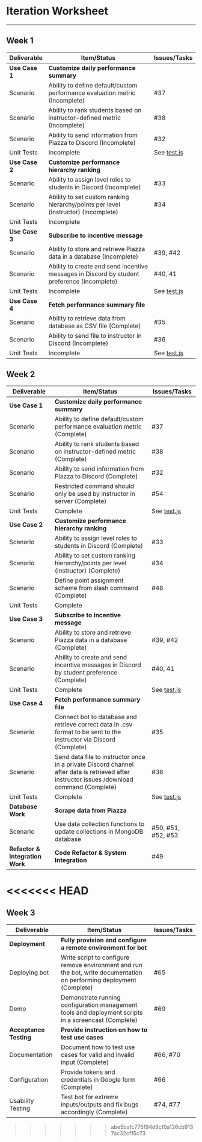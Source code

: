# Iteration Worksheet
---

## Week 1

| Deliverable    | Item/Status   |  Issues/Tasks
| -------------- | ------------  |  ------------
| **Use Case 1** | **Customize daily performance summary**                         | &nbsp;
| Scenario       | Ability to define default/custom performance evaluation metric (Incomplete)  |  #37
| Scenario       | Ability to rank students based on instructor-defined metric (Incomplete)     |  #38
| Scenario       | Ability to send information from Piazza to Discord (Incomplete)              |  #32
| Unit Tests     | Incomplete    | See [test.js](test/test.js)
| **Use Case 2** | **Customize performance hierarchy ranking**                           | &nbsp;
| Scenario       | Ability to assign level roles to students in Discord (Incomplete)                 |  #33
| Scenario       | Ability to set custom ranking hierarchy/points per level (instructor) (Incomplete) |  #34
| Unit Tests     | Incomplete    | &nbsp;
| **Use Case 3** | **Subscribe to incentive message**                                             | &nbsp;
| Scenario       | Ability to store and retrieve Piazza data in a database (Incomplete)                       |  #39, #42
| Scenario       | Ability to create and send incentive messages in Discord by student preference (Incomplete) |  #40, 41
| Unit Tests     | Incomplete    | See [test.js](test/test.js)
| **Use Case 4** | **Fetch performance summary file**                 | &nbsp;
| Scenario       | Ability to retrieve data from database as CSV file (Complete) |  #35
| Scenario       | Ability to send file to instructor in Discord (Incomplete)     |  #36
| Unit Tests     | Incomplete    | See [test.js](test/test.js)
  
## Week 2

| Deliverable    | Item/Status   |  Issues/Tasks
| -------------- | ------------  |  ------------
| **Use Case 1** | **Customize daily performance summary**                         | &nbsp;
| Scenario       | Ability to define default/custom performance evaluation metric (Complete)  |  #37
| Scenario       | Ability to rank students based on instructor-defined metric (Complete)    |  #38
| Scenario       | Ability to send information from Piazza to Discord (Complete)              |  #32
| Scenario       | Restricted command should only be used by instructor in server (Complete)  |  #54
| Unit Tests     | Complete    | See [test.js](test/test.js)
| **Use Case 2** | **Customize performance hierarchy ranking**                           | &nbsp;
| Scenario       | Ability to assign level roles to students in Discord (Complete)                  |  #33
| Scenario       | Ability to set custom ranking hierarchy/points per level (instructor) (Complete) |  #34
| Scenario       | Define point assignment scheme from slash command (Complete)|  #48
| Unit Tests     | Complete    | &nbsp;
| **Use Case 3** | **Subscribe to incentive message**                                             | &nbsp;
| Scenario       | Ability to store and retrieve Piazza data in a database (Complete)                      |  #39, #42
| Scenario       | Ability to create and send incentive messages in Discord by student preference (Complete) |  #40, 41
| Unit Tests     | Complete    | See [test.js](test/test.js)
| **Use Case 4** | **Fetch performance summary file**                 | &nbsp;
| Scenario       | Connect bot to database and retrieve correct data in .csv format to be sent to the instructor via Discord (Complete) |  #35
| Scenario       | Send data file to instructor once in a private Discord channel after data is retrieved after instructor issues /download command (Complete)      |  #36
| Unit Tests     | Complete    | See [test.js](test/test.js)
| **Database Work** | **Scrape data from Piazza**                 | &nbsp;
| Scenario       | Use data collection functions to update collections in MongoDB database |  #50, #51, #52, #53
| **Refactor & Integration Work** | **Code Refactor & System Integration**          | #49
<<<<<<< HEAD
=======
  
## Week 3

| Deliverable    | Item/Status   |  Issues/Tasks
| -------------- | ------------  |  ------------
| **Deployment** | **Fully provision and configure a remote environment for bot**                         | &nbsp;
| Deploying bot  | Write script to configure remove environment and run the bot, write documentation on performing deployment (Complete)  |  #65
| Demo  | Demonstrate running configuration management tools and deployment scripts in a screencast (Complete)    | #69  
| **Acceptance Testing** | **Provide instruction on how to test use cases**                           | &nbsp;
| Documentation  | Document how to test use cases for valid and invalid input (Complete) |  #66, #70
| Configuration  | Provide tokens and credentials in Google form (Complete) |  #66
| Usability Testing       | Test bot for extreme inputs/outputs and fix bugs accordingly (Complete)          |  #74, #77

>>>>>>> abe5bafc775f94d9cf0a126cb9137ac32cf15c73




